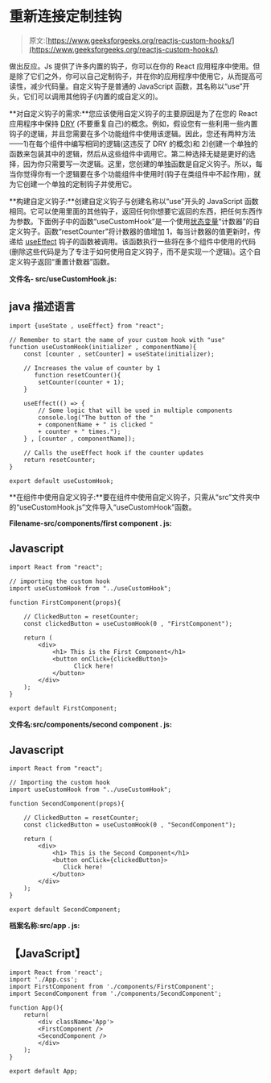 # 重新连接定制挂钩

> 原文:[https://www.geeksforgeeks.org/reactjs-custom-hooks/](https://www.geeksforgeeks.org/reactjs-custom-hooks/)

做出反应。Js 提供了许多内置的钩子，你可以在你的 React 应用程序中使用。但是除了它们之外，你可以自己定制钩子，并在你的应用程序中使用它，从而提高可读性，减少代码量。自定义钩子是普通的 JavaScript 函数，其名称以“use”开头，它们可以调用其他钩子(内置的或自定义的)。

**对自定义钩子的需求:**您应该使用自定义钩子的主要原因是为了在您的 React 应用程序中保持 [DRY](https://www.geeksforgeeks.org/7-common-programming-principles-that-every-developer-must-follow/) (不要重复自己)的概念。例如，假设您有一些利用一些内置钩子的逻辑，并且您需要在多个功能组件中使用该逻辑。因此，您还有两种方法——1)在每个组件中编写相同的逻辑(这违反了 DRY 的概念)和 2)创建一个单独的函数来包装其中的逻辑，然后从这些组件中调用它。第二种选择无疑是更好的选择，因为你只需要写一次逻辑。这里，您创建的单独函数是自定义钩子。所以，每当你觉得你有一个逻辑要在多个功能组件中使用时(钩子在类组件中不起作用)，就为它创建一个单独的定制钩子并使用它。

**构建自定义钩子:**创建自定义钩子与创建名称以“use”开头的 JavaScript 函数相同。它可以使用里面的其他钩子，返回任何你想要它返回的东西，把任何东西作为参数。下面例子中的函数“useCustomHook”是一个使用[状态变量](https://www.geeksforgeeks.org/reactjs-usestate-hook/)“计数器”的自定义钩子。函数“resetCounter”将计数器的值增加 1，每当计数器的值更新时，传递给 [useEffect](https://www.geeksforgeeks.org/reactjs-useeffect-hook/) 钩子的函数被调用。该函数执行一些将在多个组件中使用的代码(删除这些代码是为了专注于如何使用自定义钩子，而不是实现一个逻辑)。这个自定义钩子返回“重置计数器”函数。

**文件名- src/useCustomHook.js:**

## java 描述语言

```
import {useState , useEffect} from "react";

// Remember to start the name of your custom hook with "use"
function useCustomHook(initializer , componentName){
    const [counter , setCounter] = useState(initializer);

    // Increases the value of counter by 1
       function resetCounter(){
        setCounter(counter + 1);
    }

    useEffect(() => {
        // Some logic that will be used in multiple components
        console.log("The button of the " 
        + componentName + " is clicked "
        + counter + " times.");
    } , [counter , componentName]); 

    // Calls the useEffect hook if the counter updates
    return resetCounter;
}

export default useCustomHook;
```

**在组件中使用自定义钩子:**要在组件中使用自定义钩子，只需从“src”文件夹中的“useCustomHook.js”文件导入“useCustomHook”函数。

**Filename-src/components/first component . js:**

## Javascript

```
import React from "react";

// importing the custom hook
import useCustomHook from "../useCustomHook";

function FirstComponent(props){

    // ClickedButton = resetCounter;
    const clickedButton = useCustomHook(0 , "FirstComponent"); 

    return (
        <div>
            <h1> This is the First Component</h1>
            <button onClick={clickedButton}> 
                  Click here!
            </button>
        </div>
    );
}

export default FirstComponent;
```

**文件名:src/components/second component . js:**

## Javascript

```
import React from "react";

// Importing the custom hook
import useCustomHook from "../useCustomHook";

function SecondComponent(props){

    // ClickedButton = resetCounter;
    const clickedButton = useCustomHook(0 , "SecondComponent"); 

    return (
        <div>
            <h1> This is the Second Component</h1>
            <button onClick={clickedButton}> 
               Click here!
            </button>
        </div>
    );
}

export default SecondComponent;
```

**档案名称:src/app . js:**

## 【JavaScript】

```
import React from 'react';
import './App.css';
import FirstComponent from './components/FirstComponent';
import SecondComponent from './components/SecondComponent';

function App(){ 
    return( 
        <div className='App'> 
        <FirstComponent />
        <SecondComponent />
        </div> 
    );
} 

export default App;
```